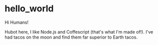 hello_world
===========

Hi Humans!

Hubot here, I like Node.js and Coffescript (that's what I'm made of!).
I've had tacos on the moon and find them far superior to Earth tacos.
